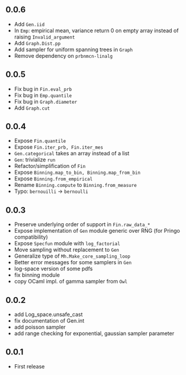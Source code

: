 ## 0.0.6
- Add `Gen.iid`
- In `Emp`: empirical mean, variance return 0 on empty array instead of raising `Invalid_argument`
- Add `Graph.Dist.pp`
- Add sampler for uniform spanning trees in `Graph`
- Remove dependency on `prbnmcn-linalg`

## 0.0.5
- Fix bug in `Fin.eval_prb`
- Fix bug in `Emp.quantile`
- Fix bug in `Graph.diameter`
- Add `Graph.cut`

## 0.0.4
- Expose `Fin.quantile`
- Expose `Fin.iter_prb, Fin.iter_mes`
- `Gen.categorical` takes an array instead of a list
- `Gen`: trivialize `run`
- Refactor/simplification of `Fin`
- Expose `Binning.map_to_bin, Binning.map_from_bin`
- Expose `Binning.from_empirical`
- Rename `Binning.compute` to `Binning.from_measure`
- Typo: `bernouilli` -> `bernoulli`


## 0.0.3
- Preserve underlying order of support in `Fin.raw_data_*`
- Expose implementation of `Gen` module generic over RNG (for Pringo compatibility)
- Expose `Specfun` module with `log_factorial`
- Move sampling without replacement to `Gen`
- Generalize type of `Mh.Make_core_sampling_loop`
- Better error messages for some samplers in `Gen`
- log-space version of some pdfs
- fix binning module
- copy OCaml impl. of gamma sampler from `Owl`

## 0.0.2
- add Log_space.unsafe_cast
- fix documentation of Gen.int
- add poisson sampler
- add range checking for exponential, gaussian sampler parameter

## 0.0.1
- First release
